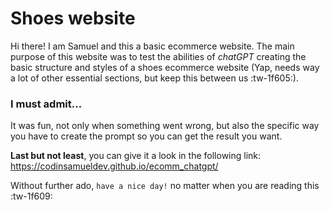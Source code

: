 # Shoes website
Hi there! I am Samuel and this a basic ecommerce website. The main purpose of this website was to test the abilities of *chatGPT* creating the basic structure and styles of a shoes ecommerce website (Yap, needs way a lot of other essential sections, but keep this between us :tw-1f605:). 

### I must admit...
It was fun, not only when something went wrong, but also the specific way you have to create the prompt so you can get the result you want.

**Last but not least**, you can give it a look in the following link: https://codinsamueldev.github.io/ecomm_chatgpt/

Without further ado, `have a nice day!` no matter when you are reading this :tw-1f609:
